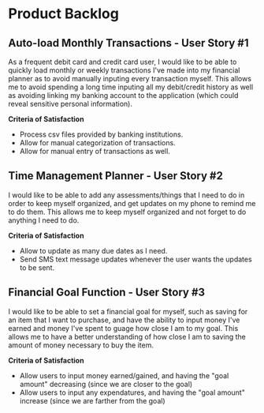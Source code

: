 # Product Backlog

## Auto-load Monthly Transactions  - User Story #1

As a frequent debit card and credit card user, I would like to be able to quickly load monthly or weekly transactions I've made into my financial planner as to avoid manually inputing every transaction myself. This allows me to avoid spending a long time inputing all my debit/credit history as well
as avoiding linking my banking account to the application (which could reveal sensitive personal information).

**Criteria of Satisfaction**
- Process csv files provided by banking institutions.
- Allow for manual categorization of transactions.
- Allow for manual entry of transactions as well.

## Time Management Planner - User Story #2

I would like to be able to add any assessments/things that I need to do in order to keep myself organized, and get updates on my phone to remind me to do them. This allows me to keep myself organized and not forget to do anything I need to do.

**Criteria of Satisfaction**
- Allow to update as many due dates as I need.
- Send SMS text message updates whenever the user wants the updates to be sent.

## Financial Goal Function - User Story #3

I would like to be able to set a financial goal for myself, such as saving for an item that I want to purchase, and have the ability to input money I've earned and money I've spent to guage how close I am to my goal. This allows me to have a better understanding of how close I am to saving the amount of money necessary to buy the item.

**Criteria of Satisfaction**
- Allow users to input money earned/gained, and having the "goal amount" decreasing (since we are closer to the goal)
- Allow users to input any expendatures, and having the "goal amount" increase (since we are farther from the goal)


